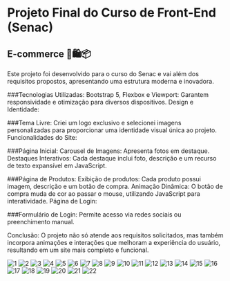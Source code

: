# Projeto Final do Curso de Front-End (Senac)
## E-commerce 🛒🛍️📦

Este projeto foi desenvolvido para o curso do Senac e vai além dos requisitos propostos, apresentando uma estrutura moderna e inovadora.

###Tecnologias Utilizadas:
Bootstrap 5, Flexbox e Viewport: Garantem responsividade e otimização para diversos dispositivos.
Design e Identidade:

###Tema Livre: 
Criei um logo exclusivo e selecionei imagens personalizadas para proporcionar uma identidade visual única ao projeto.
Funcionalidades do Site:

###Página Inicial:
Carousel de Imagens: Apresenta fotos em destaque.
Destaques Interativos: Cada destaque inclui foto, descrição e um recurso de texto expansível em JavaScript.

###Página de Produtos:
Exibição de produtos: Cada produto possui imagem, descrição e um botão de compra.
Animação Dinâmica: O botão de compra muda de cor ao passar o mouse, utilizando JavaScript para interatividade.
Página de Login:

###Formulário de Login: 
Permite acesso via redes sociais ou preenchimento manual.

Conclusão: O projeto não só atende aos requisitos solicitados, mas também incorpora animações e interações que melhoram a experiência do usuário, resultando em um site mais completo e funcional.

![1](https://github.com/user-attachments/assets/a4e9b146-1661-4bd1-b5c2-eb8096ea0d36)
![2](https://github.com/user-attachments/assets/135216f1-05dc-4840-af59-3af62c087028)
![3](https://github.com/user-attachments/assets/da93a6be-5f38-44e7-92bf-4c888bede6f3)
![4](https://github.com/user-attachments/assets/43d84eda-8379-40ec-9bfd-8f3a892a4d20)
![5](https://github.com/user-attachments/assets/afd12359-770e-432d-8f93-5f5bbd8b1fa0)
![6](https://github.com/user-attachments/assets/32b72a13-ab3d-4f2e-9d3f-95fe41af41ac)
![7](https://github.com/user-attachments/assets/f888787a-97ad-4985-9d14-0948f06787e8)
![8](https://github.com/user-attachments/assets/ede86afd-2965-477a-8085-aeab0780787e)
![9](https://github.com/user-attachments/assets/6dedbd3a-4bbf-40d1-bf6a-3638f312f6e6)
![10](https://github.com/user-attachments/assets/3085440f-b747-4b32-b8e9-301023aeab94)
![11](https://github.com/user-attachments/assets/28c88a62-37c0-473b-8120-0815127cee45)
![12](https://github.com/user-attachments/assets/e8379618-099c-4a65-b5de-e52baa3d19ac)
![13](https://github.com/user-attachments/assets/6d452696-6591-4fd0-bae8-32064e4709c0)
![14](https://github.com/user-attachments/assets/62ec6e7b-cced-4b30-86d7-91a4e0222f30)
![15](https://github.com/user-attachments/assets/7255d8ff-bed6-4193-b9a0-1e9d69aff475)
![16](https://github.com/user-attachments/assets/43d3a8ad-acac-49c6-abc6-7c1e4e5b1bf5)
![17](https://github.com/user-attachments/assets/3ff56c83-da4e-4de8-9836-dfba49d1a3ce)
![18](https://github.com/user-attachments/assets/e8d3ad57-b94d-4d00-9f5f-63743e6475cf)
![19](https://github.com/user-attachments/assets/27f7414c-cbd4-4bb9-bd3a-9c548b98432d)
![20](https://github.com/user-attachments/assets/516852f3-eb69-4ec2-a510-59b593b047aa)
![21](https://github.com/user-attachments/assets/48ceb92b-212c-4f14-8c16-545b40f20878)
![22](https://github.com/user-attachments/assets/47c30bc5-9bae-4309-94ed-c8f677afa469)
